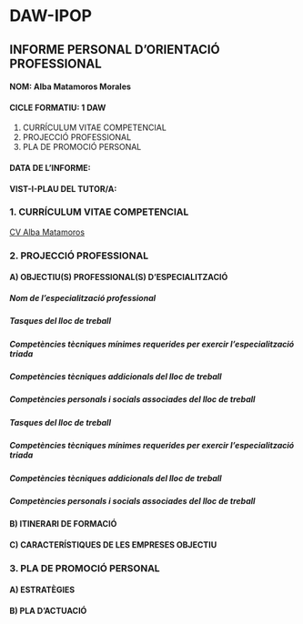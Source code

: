 # DAW-IPOP
## INFORME PERSONAL D’ORIENTACIÓ PROFESSIONAL
#### NOM: Alba Matamoros Morales
#### CICLE FORMATIU: 1 DAW

   1.	CURRÍCULUM VITAE COMPETENCIAL
   2.	PROJECCIÓ PROFESSIONAL
   3. PLA DE PROMOCIÓ PERSONAL

#### DATA DE L’INFORME:   
#### VIST-I-PLAU DEL TUTOR/A:

### 1. CURRÍCULUM VITAE COMPETENCIAL

[CV Alba Matamoros](https://drive.google.com/file/d/1_-YgO-vJwgk3O5UF4yb5OxKt--BxKLdL/view?usp=sharing)

### 2. PROJECCIÓ PROFESSIONAL

#### A) OBJECTIU(S) PROFESSIONAL(S) D’ESPECIALITZACIÓ

##### Nom de l’especialització professional
##### Tasques del lloc de treball
##### Competències tècniques mínimes requerides per exercir l’especialització triada
##### Competències tècniques addicionals del lloc de treball
##### Competències personals i socials associades del lloc de treball
##### Tasques del lloc de treball
##### Competències tècniques mínimes requerides per exercir l’especialització triada
##### Competències tècniques addicionals del lloc de treball
##### Competències personals i socials associades del lloc de treball

#### B) ITINERARI DE FORMACIÓ

#### C) CARACTERÍSTIQUES DE LES EMPRESES OBJECTIU 

### 3. PLA DE PROMOCIÓ PERSONAL

#### A) ESTRATÈGIES 

#### B) PLA D’ACTUACIÓ
